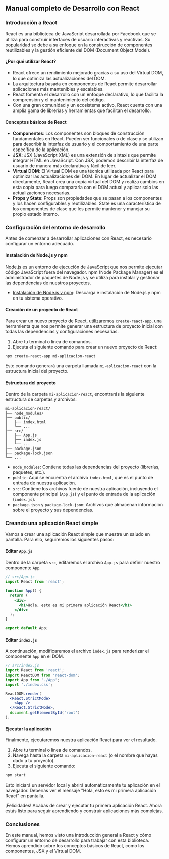 ## Manual completo de Desarrollo con React

### Introducción a React

React es una biblioteca de JavaScript desarrollada por Facebook que se utiliza para construir interfaces de usuario interactivas y reactivas. Su popularidad se debe a su enfoque en la construcción de componentes reutilizables y la gestión eficiente del DOM (Document Object Model).

#### ¿Por qué utilizar React?

- React ofrece un rendimiento mejorado gracias a su uso del Virtual DOM, lo que optimiza las actualizaciones del DOM.
- La arquitectura basada en componentes de React permite desarrollar aplicaciones más mantenibles y escalables.
- React fomenta el desarrollo con un enfoque declarativo, lo que facilita la comprensión y el mantenimiento del código.
- Con una gran comunidad y un ecosistema activo, React cuenta con una amplia gama de librerías y herramientas que facilitan el desarrollo.

#### Conceptos básicos de React

- **Componentes**: Los componentes son bloques de construcción fundamentales en React. Pueden ser funcionales o de clase y se utilizan para describir la interfaz de usuario y el comportamiento de una parte específica de la aplicación.
- **JSX**: JSX (JavaScript XML) es una extensión de sintaxis que permite integrar HTML en JavaScript. Con JSX, podemos describir la interfaz de usuario de manera más declarativa y fácil de leer.
- **Virtual DOM**: El Virtual DOM es una técnica utilizada por React para optimizar las actualizaciones del DOM. En lugar de actualizar el DOM directamente, React crea una copia virtual del DOM y realiza cambios en esta copia para luego compararla con el DOM actual y aplicar solo las actualizaciones necesarias.
- **Props y State**: Props son propiedades que se pasan a los componentes y los hacen configurables y reutilizables. State es una característica de los componentes de clase que les permite mantener y manejar su propio estado interno.

### Configuración del entorno de desarrollo

Antes de comenzar a desarrollar aplicaciones con React, es necesario configurar un entorno adecuado.

#### Instalación de Node.js y npm

Node.js es un entorno de ejecución de JavaScript que nos permite ejecutar código JavaScript fuera del navegador. npm (Node Package Manager) es el administrador de paquetes de Node.js y se utiliza para instalar y gestionar las dependencias de nuestros proyectos.

- [Instalación de Node.js y npm](https://nodejs.org/en/download/): Descarga e instalación de Node.js y npm en tu sistema operativo.

#### Creación de un proyecto de React

Para crear un nuevo proyecto de React, utilizaremos `create-react-app`, una herramienta que nos permite generar una estructura de proyecto inicial con todas las dependencias y configuraciones necesarias.

1. Abre tu terminal o línea de comandos.
2. Ejecuta el siguiente comando para crear un nuevo proyecto de React:

```bash
npx create-react-app mi-aplicacion-react
```

Este comando generará una carpeta llamada `mi-aplicacion-react` con la estructura inicial del proyecto.

#### Estructura del proyecto

Dentro de la carpeta `mi-aplicacion-react`, encontrarás la siguiente estructura de carpetas y archivos:

```
mi-aplicacion-react/
├── node_modules/
├── public/
│   ├── index.html
│   └── ...
├── src/
│   ├── App.js
│   ├── index.js
│   └── ...
├── package.json
├── package-lock.json
└── ...
```

- `node_modules`: Contiene todas las dependencias del proyecto (librerías, paquetes, etc.).
- `public`: Aquí se encuentra el archivo `index.html`, que es el punto de entrada de nuestra aplicación.
- `src`: Contiene los archivos fuente de nuestra aplicación, incluyendo el componente principal (`App.js`) y el punto de entrada de la aplicación (`index.js`).
- `package.json` y `package-lock.json`: Archivos que almacenan información sobre el proyecto y sus dependencias.

### Creando una aplicación React simple

Vamos a crear una aplicación React simple que muestre un saludo en pantalla. Para ello, seguiremos los siguientes pasos:

#### Editar `App.js`

Dentro de la carpeta `src`, editaremos el archivo `App.js` para definir nuestro componente `App`.

```jsx
// src/App.js
import React from 'react';

function App() {
  return (
    <div>
      <h1>Hola, esto es mi primera aplicación React</h1>
    </div>
  );
}

export default App;
```

#### Editar `index.js`

A continuación, modificaremos el archivo `index.js` para renderizar el componente `App` en el DOM.

```jsx
// src/index.js
import React from 'react';
import ReactDOM from 'react-dom';
import App from './App';
import './index.css';

ReactDOM.render(
  <React.StrictMode>
    <App />
  </React.StrictMode>,
  document.getElementById('root')
);
```

#### Ejecutar la aplicación

Finalmente, ejecutaremos nuestra aplicación React para ver el resultado.

1. Abre tu terminal o línea de comandos.
2. Navega hasta la carpeta `mi-aplicacion-react` (o el nombre que hayas dado a tu proyecto).
3. Ejecuta el siguiente comando:

```bash
npm start
```

Esto iniciará un servidor local y abrirá automáticamente tu aplicación en el navegador. Deberías ver el mensaje "Hola, esto es mi primera aplicación React" en pantalla.

¡Felicidades! Acabas de crear y ejecutar tu primera aplicación React. Ahora estás listo para seguir aprendiendo y construir aplicaciones más complejas.

### Conclusiones

En este manual, hemos visto una introducción general a React y cómo configurar un entorno de desarrollo para trabajar con esta biblioteca. Hemos aprendido sobre los conceptos básicos de React, como los componentes, JSX y el Virtual DOM.

